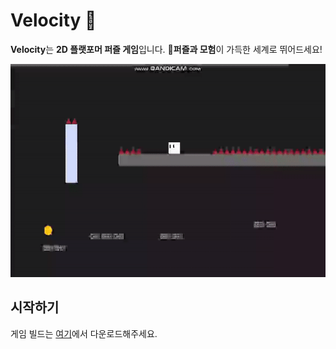 # Velocity 💨

**Velocity**는 **2D 플랫포머 퍼즐 게임**입니다. 
🚀**퍼즐과 모험**이 가득한 세계로 뛰어드세요!

![GIF](preview1.gif) 

## 시작하기

게임 빌드는 [여기](https://github.com/goalgoloo1/KJ3-W03/releases/tag/1.0.0)에서 다운로드해주세요.


